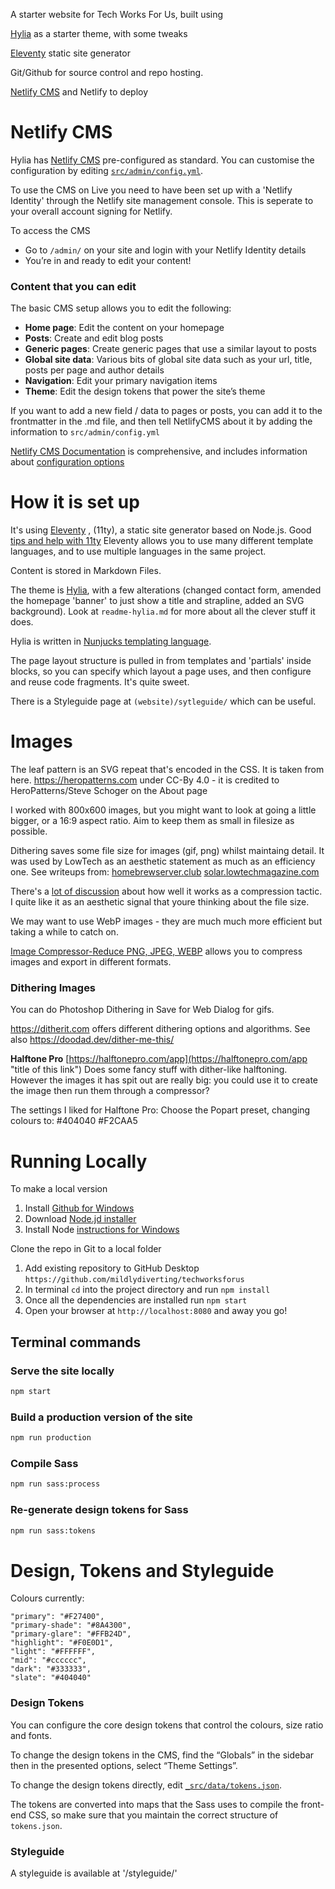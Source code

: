 
A starter website for Tech Works For Us, built using

[Hylia](https://github.com/hankchizljaw/hylia) as a starter theme, with some tweaks

[Eleventy](https://11ty.io) static site generator

Git/Github for source control and repo hosting.

[Netlify CMS](https://www.netlifycms.org/) and Netlify to deploy


# Netlify CMS


Hylia has [Netlify CMS](https://www.netlifycms.org/) pre-configured as standard. You can customise the configuration by editing [`src/admin/config.yml`](https://github.com/hankchizljaw/hylia/blob/master/src/admin/config.yml).

To use the CMS on Live you need to have been set up with a 'Netlify Identity' through the Netlify site management console. This is seperate to your overall account signing for Netlify.

To access the CMS

- Go to `/admin/` on your site and login with your Netlify Identity details
- You’re in and ready to edit your content!

### Content that you can edit

The basic CMS setup allows you to edit the following:

- **Home page**: Edit the content on your homepage
- **Posts**: Create and edit blog posts
- **Generic pages**: Create generic pages that use a similar layout to posts
- **Global site data**: Various bits of global site data such as your url, title, posts per page and author details
- **Navigation**: Edit your primary navigation items
- **Theme**: Edit the design tokens that power the site’s theme

If you want to add a new field / data to pages or posts, you can add it to the frontmatter in the .md file, and then tell NetlifyCMS about it by adding the information to `src/admin/config.yml` 

[Netlify CMS Documentation](https://www.netlifycms.org/docs/intro/) is comprehensive, and includes information about [configuration options](https://www.netlifycms.org/docs/configuration-options/)


# How it is set up

It's using [Eleventy](https://11ty.io) , (11ty), a static site generator based on Node.js. Good [tips and help with 11ty](https://11ty.rocks)
Eleventy allows you to use many different template languages, and to use multiple languages in the same project.

Content is stored in Markdown Files.

The theme is [Hylia](https://github.com/hankchizljaw/hylia), with a few alterations (changed contact form, amended the homepage 'banner' to just show a title and strapline, added an SVG background). Look at `readme-hylia.md` for more about all the clever stuff it does.

Hylia is written in [Nunjucks templating language](https://mozilla.github.io/nunjucks/).

The page layout structure is pulled in from templates and 'partials' inside blocks, so you can specify which layout a page uses, and then configure and reuse code fragments. It's quite sweet.

There is a Styleguide page at `(website)/sytleguide/` which can be useful.




# Images

The leaf pattern is an SVG repeat that's encoded in the CSS. It is taken from here.
https://heropatterns.com under CC-By 4.0 - it is credited to HeroPatterns/Steve Schoger on the About page

I worked with 800x600 images, but you might want to look at going a little bigger, or a 16:9 aspect ratio.
Aim to keep them as small in filesize as possible. 

Dithering saves some file size for images (gif, png) whilst maintaing detail. It was used by LowTech as an aesthetic statement as much as an efficiency one. 
See writeups from:
[homebrewserver.club](https://homebrewserver.club/low-tech-website-howto.html#image-compression) 
[solar.lowtechmagazine.com](https://solar.lowtechmagazine.com/2018/09/how-to-build-a-lowtech-website.html)

There's a [lot of discussion](https://news.ycombinator.com/item?id=28696014) about how well it works as a compression tactic. I quite like it as an aesthetic signal that youre thinking about the file size.

We may want to use WebP images - they are much much more efficient but taking a while to catch on. 

[Image Compressor-Reduce PNG, JPEG, WEBP](https://redketchup.io/image-compressor) allows you to compress images and export in different formats.

### Dithering Images

You can do Photoshop Dithering in Save for Web Dialog for gifs.

https://ditherit.com offers different dithering options and algorithms. See also https://doodad.dev/dither-me-this/

**Halftone Pro** [https://halftonepro.com/app](https://halftonepro.com/app "title of this link") Does some fancy stuff with dither-like halftoning. However the images it has spit out are really big: you could use it to create the image then run them through a compressor?

The settings I liked for Halftone Pro:
Choose the Popart preset, changing colours to:
#404040
#F2CAA5

# Running Locally

To make a local version

1. Install [Github for Windows](https://desktop.github.com)
2. Download [Node.jd installer](https://nodejs.org/en/download/)
3. Install Node [instructions for Windows](https://treehouse.github.io/installation-guides/windows/node-windows.html)


Clone the repo in Git to a local folder

1. Add existing repository to GitHub Desktop `https://github.com/mildlydiverting/techworksforus`
2. In terminal `cd` into the project directory and run `npm install`
3. Once all the dependencies are installed run `npm start`
4. Open your browser at `http://localhost:8080` and away you go!

## Terminal commands

### Serve the site locally

```bash
npm start
```

### Build a production version of the site

```bash
npm run production
```

### Compile Sass

```bash
npm run sass:process
```

### Re-generate design tokens for Sass

```bash
npm run sass:tokens
```


# Design, Tokens and Styleguide

Colours currently:

    "primary": "#F27400",
    "primary-shade": "#8A4300",
    "primary-glare": "#FFB24D",
    "highlight": "#F0E0D1",
    "light": "#FFFFFF",
    "mid": "#cccccc",
    "dark": "#333333",
    "slate": "#404040"



### Design Tokens

You can configure the core design tokens that control the colours, size ratio and fonts.

To change the design tokens in the CMS, find the “Globals” in the sidebar then in the presented options, select “Theme Settings”.

To change the design tokens directly, edit [`_src/data/tokens.json`](https://github.com/hankchizljaw/hylia/blob/master/src/_data/tokens.json).

The tokens are converted into maps that the Sass uses to compile the front-end CSS, so make sure that you maintain the correct structure of `tokens.json`.

### Styleguide

A styleguide is available at '/styleguide/'





